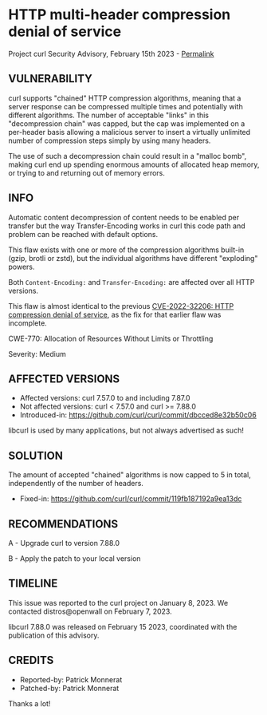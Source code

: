 HTTP multi-header compression denial of service
===============================================

Project curl Security Advisory, February 15th 2023 -
[Permalink](https://curl.se/docs/CVE-2023-23916.html)

VULNERABILITY
-------------

curl supports "chained" HTTP compression algorithms, meaning that a server
response can be compressed multiple times and potentially with different
algorithms. The number of acceptable "links" in this "decompression chain" was
capped, but the cap was implemented on a per-header basis allowing a malicious
server to insert a virtually unlimited number of compression steps simply by
using many headers.

The use of such a decompression chain could result in a "malloc bomb", making
curl end up spending enormous amounts of allocated heap memory, or trying to
and returning out of memory errors.

INFO
----

Automatic content decompression of content needs to be enabled per transfer
but the way Transfer-Encoding works in curl this code path and problem can be
reached with default options.

This flaw exists with one or more of the compression algorithms built-in
(gzip, brotli or zstd), but the individual algorithms have different
"exploding" powers.

Both `Content-Encoding:` and `Transfer-Encoding:` are affected over all HTTP
versions.

This flaw is almost identical to the previous [CVE-2022-32206: HTTP
compression denial of service](https://curl.se/docs/CVE-2022-32206.html), as
the fix for that earlier flaw was incomplete.

CWE-770: Allocation of Resources Without Limits or Throttling

Severity: Medium

AFFECTED VERSIONS
-----------------

- Affected versions: curl 7.57.0 to and including 7.87.0
- Not affected versions: curl < 7.57.0 and curl >= 7.88.0
- Introduced-in: https://github.com/curl/curl/commit/dbcced8e32b50c06

libcurl is used by many applications, but not always advertised as such!

SOLUTION
------------

The amount of accepted "chained" algorithms is now capped to 5 in total,
independently of the number of headers.

- Fixed-in: https://github.com/curl/curl/commit/119fb187192a9ea13dc

RECOMMENDATIONS
--------------

 A - Upgrade curl to version 7.88.0

 B - Apply the patch to your local version

TIMELINE
--------

This issue was reported to the curl project on January 8, 2023. We contacted
distros@openwall on February 7, 2023.

libcurl 7.88.0 was released on February 15 2023, coordinated with the
publication of this advisory.

CREDITS
-------

- Reported-by: Patrick Monnerat
- Patched-by: Patrick Monnerat

Thanks a lot!
